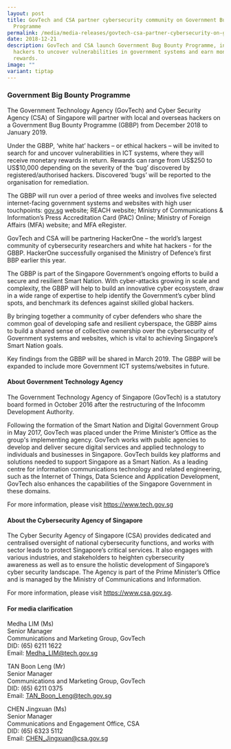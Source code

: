 ```yaml
---
layout: post
title: GovTech and CSA partner cybersecurity community on Government Bug Bounty
  Programme
permalink: /media/media-releases/govtech-csa-partner-cybersecurity-on-government-bug-bounty-programme/
date: 2018-12-21
description: GovTech and CSA launch Government Bug Bounty Programme, inviting
  hackers to uncover vulnerabilities in government systems and earn monetary
  rewards.
image: ""
variant: tiptap
---
```

<h3>Government Big Bounty Programme</h3>
<p>The Government Technology Agency (GovTech) and Cyber Security Agency (CSA)
of Singapore will partner with local and overseas hackers on a Government
Bug Bounty Programme (GBBP) from December 2018 to January 2019.</p>
<p>Under the GBBP, ‘white hat’ hackers&nbsp;–&nbsp;or ethical hackers&nbsp;–&nbsp;will
be invited to search for and uncover vulnerabilities in ICT systems,&nbsp;where&nbsp;they
will receive monetary rewards in return. Rewards can range from US$250
to US$10,000 depending on the severity of the ‘bug’ discovered by registered/authorised
hackers.&nbsp;Discovered ‘bugs’ will be reported to the organisation for
remediation.</p>
<p>The GBBP will run over&nbsp;a period of three weeks and involves&nbsp;five
selected internet-facing government systems and websites with high user
touchpoints: <a href="https://www.tech.gov.sg/" rel="noopener noreferrer nofollow" target="_blank">gov.sg</a> website;&nbsp;REACH
website;&nbsp;Ministry of Communications &amp; Information’s Press Accreditation
Card (PAC) Online;&nbsp;Ministry of Foreign Affairs (MFA) website;&nbsp;and
MFA eRegister.</p>
<p>GovTech and CSA will&nbsp;be partnering&nbsp;HackerOne&nbsp;–&nbsp;the
world’s largest community of cybersecurity researchers and white hat hackers&nbsp;-&nbsp;for&nbsp;the
GBBP. HackerOne successfully&nbsp;organised&nbsp;the Ministry of Defence’s
first BBP earlier this year.</p>
<p>The GBBP is part of the Singapore Government’s ongoing efforts to build
a secure and resilient Smart Nation. With cyber-attacks growing in scale
and complexity, the GBBP will help to&nbsp;build&nbsp;an innovative cyber
ecosystem, draw in a wide range of expertise to help identify the Government’s
cyber blind spots, and benchmark its defences against skilled global hackers.</p>
<p>By bringing together a community of cyber defenders who share the common
goal of developing safe and resilient cyberspace, the GBBP aims to build
a shared sense of collective ownership over the cybersecurity of Government
systems and websites, which is vital to achieving Singapore’s Smart Nation
goals.</p>
<p>Key findings from the GBBP will be shared&nbsp;in March 2019.&nbsp;The
GBBP&nbsp;will be expanded to include more Government ICT systems/websites&nbsp;in
future.</p>
<h4>About Government Technology Agency</h4>
<p>The Government Technology Agency of Singapore (GovTech) is a statutory
board formed in October 2016 after the restructuring of the Infocomm Development
Authority.</p>
<p>Following the formation of the Smart Nation and Digital Government Group
in May 2017, GovTech&nbsp;was placed&nbsp;under the Prime Minister’s Office
as the group's implementing agency. GovTech works with public agencies
to develop and deliver secure digital services and applied technology to
individuals and businesses in Singapore. GovTech builds key platforms and
solutions&nbsp;needed&nbsp;to support Singapore as a Smart Nation. As a
leading centre for information communications technology and related engineering,
such as the Internet of Things, Data Science and Application Development,
GovTech also enhances the capabilities of the Singapore Government in these
domains.</p>
<p>For more information, please visit&nbsp;<a href="https://www.tech.gov.sg/" rel="noopener noreferrer nofollow" target="_blank">https://www.tech.gov.sg</a>
</p>
<h4>About the Cybersecurity Agency of Singapore</h4>
<p>The Cyber Security Agency of Singapore (CSA) provides dedicated and centralised
oversight of national cybersecurity functions,&nbsp;and works with sector
leads to protect Singapore’s critical services. It also engages with various
industries,&nbsp;and stakeholders to heighten cybersecurity awareness&nbsp;as
well as to&nbsp;ensure the holistic development of Singapore’s cyber security
landscape.&nbsp;The Agency is part of the Prime Minister’s Office and&nbsp;is
managed&nbsp;by the Ministry of Communications and Information.</p>
<p>For more information, please visit&nbsp;<a href="https://www.tech.gov.sg/" rel="noopener noreferrer nofollow" target="_blank">https://www.csa.gov.sg</a>.</p>
<h4>For media clarification</h4>
<p>Medha LIM (Ms)
<br>Senior Manager
<br>Communications and Marketing Group, GovTech
<br>DID: (65) 6211 1622
<br>Email:&nbsp;<a href="https://www.tech.gov.sg/" rel="noopener noreferrer nofollow" target="_blank">Medha_LIM@tech.gov.sg</a>
</p>
<p>TAN Boon Leng (Mr)
<br>Senior Manager
<br>Communications and Marketing Group, GovTech
<br>DID: (65) 6211 0375
<br>Email:&nbsp;<a href="https://www.tech.gov.sg/" rel="noopener noreferrer nofollow" target="_blank">TAN_Boon_Leng@tech.gov.sg</a>
</p>
<p>CHEN Jingxuan (Ms)
<br>Senior Manager
<br>Communications and Engagement Office, CSA
<br>DID: (65) 6323 5112
<br>Email:&nbsp;<a href="https://www.tech.gov.sg/" rel="noopener noreferrer nofollow" target="_blank">CHEN_Jingxuan@csa.gov.sg</a>
</p>
<p></p>